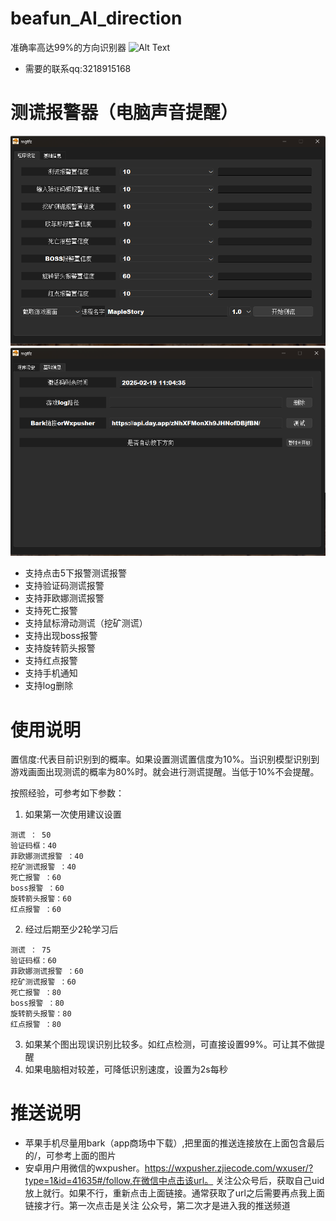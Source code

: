 # beafun_AI_direction

准确率高达99%的方向识别器
![Alt Text](./doc/方向识别器.gif)

- 需要的联系qq:3218915168

# 测谎报警器（电脑声音提醒）
![Alt Text](./doc/MapleStory测谎报警器.png)
![Alt Text](./doc/MapleStory测谎报警器2.png)
- 支持点击5下报警测谎报警
- 支持验证码测谎报警
- 支持菲欧娜测谎报警
- 支持死亡报警
- 支持鼠标滑动测谎（挖矿测谎）
- 支持出现boss报警
- 支持旋转箭头报警
- 支持红点报警
- 支持手机通知
- 支持log删除

# 使用说明
置信度:代表目前识别到的概率。如果设置测谎置信度为10%。当识别模型识别到游戏画面出现测谎的概率为80%时。就会进行测谎提醒。当低于10%不会提醒。

按照经验，可参考如下参数：
1. 如果第一次使用建议设置
```
测谎 ： 50
验证码框：40
菲欧娜测谎报警 ：40
挖矿测谎报警 ：40
死亡报警 ：60
boss报警 ：60
旋转箭头报警：60
红点报警 ：60

```

2. 经过后期至少2轮学习后
```
测谎 ： 75
验证码框：60
菲欧娜测谎报警 ：60
挖矿测谎报警 ：60
死亡报警 ：80
boss报警 ：80
旋转箭头报警：80
红点报警 ：80

```
3. 如果某个图出现误识别比较多。如红点检测，可直接设置99%。可让其不做提醒
4. 如果电脑相对较差，可降低识别速度，设置为2s每秒


# 推送说明
- 苹果手机尽量用bark（app商场中下载）,把里面的推送连接放在上面包含最后的/，可参考上面的图片
- 安卓用户用微信的wxpusher。https://wxpusher.zjiecode.com/wxuser/?type=1&id=41635#/follow,在微信中点击该url。
关注公众号后，获取自己uid放上就行。如果不行，重新点击上面链接。通常获取了url之后需要再点我上面链接才行。第一次点击是关注
公众号，第二次才是进入我的推送频道
